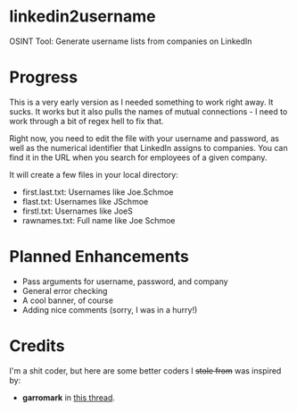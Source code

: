 # linkedin2username
OSINT Tool: Generate username lists from companies on LinkedIn

# Progress
This is a very early version as I needed something to work right away. It sucks. It works but it also pulls the names of mutual connections - I need to work through a bit of regex hell to fix that.

Right now, you need to edit the file with your username and password, as well as the numerical identifier that LinkedIn assigns to companies. You can find it in the URL when you search for employees of a given company.

It will create a few files in your local directory:
- first.last.txt: Usernames like Joe.Schmoe
- flast.txt:      Usernames like JSchmoe
- firstl.txt:     Usernames like JoeS
- rawnames.txt:   Full name like Joe Schmoe


# Planned Enhancements
- Pass arguments for username, password, and company
- General error checking
- A cool banner, of course
- Adding nice comments (sorry, I was in a hurry!)

# Credits
I'm a shit coder, but here are some better coders I ~~stole from~~ was inspired by:
- **garromark** in [this thread](https://stackoverflow.com/questions/18907503/logging-in-to-linkedin-with-python-requests-sessions).
